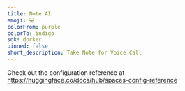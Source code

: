 ```yaml
---
title: Note AI
emoji: 💻
colorFrom: purple
colorTo: indigo
sdk: docker
pinned: false
short_description: Take Note for Voice Call
---
```


Check out the configuration reference at https://huggingface.co/docs/hub/spaces-config-reference
